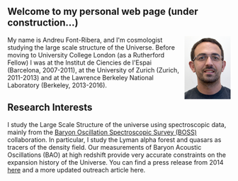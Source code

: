 ## Welcome to my personal web page (under construction...)

<img align=right src="FontRiberaUCL.jpg" width="104" height="142">

My name is Andreu Font-Ribera, and I'm cosmologist studying the large scale structure of the Universe. 
Before moving to University College London (as a Rutherford Fellow) I was at the Institut de Ciencies de l'Espai (Barcelona, 2007-2011), at the University of Zurich (Zurich, 2011-2013) and at the Lawrence Berkeley National Laboratory (Berkeley, 2013-2016).

## Research Interests

I study the Large Scale Structure of the universe using spectroscopic data, mainly from the 
<a href="http://www.sdss3.org/surveys/boss.php/">Baryon Oscillation Spectroscopic Survey (BOSS)</a> collaboration. 
In particular, I study the Lyman alpha forest and quasars as tracers of the density field.
Our measurements of Baryon Acoustic Oscillations (BAO) at high redshift provide 
very accurate constraints on the expansion history of the Universe. 
You can find a press release from 2014 
<a href="http://newscenter.lbl.gov/news-releases/2014/04/07/boss-quasars-measure-expansion">here</a> 
and a more updated outreach article here.
        
